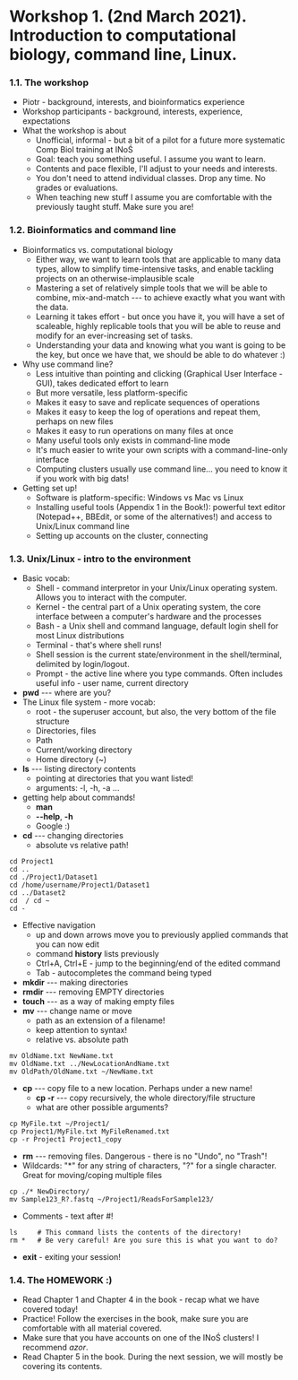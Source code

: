 # Workshop 1. (2nd March 2021). Introduction to computational biology, command line, Linux.

### 1.1. The workshop
   * Piotr - background, interests, and bioinformatics experience
   * Workshop participants - background, interests, experience, expectations
   * What the workshop is about
       - Unofficial, informal - but a bit of a pilot for a future more systematic Comp Biol training at INoŚ
       - Goal: teach you something useful. I assume you want to learn.
       - Contents and pace flexible, I'll adjust to your needs and interests. 
       - You don't need to attend individual classes. Drop any time. No grades or evaluations.
       - When teaching new stuff I assume you are comfortable with the previously taught stuff. Make sure you are!
 &nbsp;  
   
 ### 1.2. Bioinformatics and command line
   * Bioinformatics vs. computational biology
       - Either way, we want to learn tools that are applicable to many data types, allow to simplify time-intensive tasks, and enable tackling projects on an otherwise-implausible scale
       - Mastering a set of relatively simple tools that we will be able to combine, mix-and-match --- to achieve exactly what you want with the data.
       - Learning it takes effort - but once you have it, you will have a set of scaleable, highly replicable tools that you will be able to reuse and modify for an ever-increasing set of tasks.
       - Understanding your data and knowing what you want is going to be the key, but once we have that, we should be able to do whatever :)
   * Why use command line?
       - Less intuitive than pointing and clicking (Graphical User Interface - GUI), takes dedicated effort to learn
       - But more versatile, less platform-specific
       - Makes it easy to save and replicate sequences of operations
       - Makes it easy to keep the log of operations and repeat them, perhaps on new files
       - Makes it easy to run operations on many files at once
       - Many useful tools only exists in command-line mode
       - It's much easier to write your own scripts with a command-line-only interface
       - Computing clusters usually use command line... you need to know it if you work with big dats!
   * Getting set up!
       - Software is platform-specific: Windows vs Mac vs Linux
       - Installing useful tools (Appendix 1 in the Book!): powerful text editor (Notepad++, BBEdit, or some of the alternatives!) and access to Unix/Linux command line
       - Setting up accounts on the cluster, connecting
 &nbsp;  
   
### 1.3. Unix/Linux - intro to the environment
   * Basic vocab:
       - Shell - command interpretor in your Unix/Linux operating system. Allows you to interact with the computer.
       - Kernel - the central part of a Unix operating system, the core interface between a computer's hardware and the processes
       - Bash - a Unix shell and command language, default login shell for most Linux distributions
       - Terminal - that's where shell runs!
       - Shell session is the current state/environment in the shell/terminal, delimited by login/logout.
       - Prompt - the active line where you type commands. Often includes useful info - user name, current directory
   * **pwd** --- where are you?
   * The Linux file system - more vocab:
       - root - the superuser account, but also, the very bottom of the file structure
       - Directories, files
       - Path
       - Current/working directory
       - Home directory (~)
   * **ls** --- listing directory contents
       - pointing at directories that you want listed!
       - arguments: -l, -h, -a ...
   * getting help about commands!
       - **man**
       - **--help**, **-h**
       - Google :)
   * **cd** --- changing directories
       - absolute vs relative path!
   ```
   cd Project1
   cd ..
   cd ./Project1/Dataset1
   cd /home/username/Project1/Dataset1
   cd ../Dataset2
   cd  / cd ~
   cd -
   ```
   * Effective navigation 
       - up and down arrows move you to previously applied commands that you can now edit
       - command **history** lists previously
       - Ctrl+A, Ctrl+E - jump to the beginning/end of the edited command
       - Tab - autocompletes the command being typed
   * **mkdir** --- making directories
   * **rmdir** --- removing EMPTY directories
   * **touch** --- as a way of making empty files
   * **mv** --- change name or move
       - path as an extension of a filename!
       - keep attention to syntax!
       - relative vs. absolute path
   ```
   mv OldName.txt NewName.txt
   mv OldName.txt ../NewLocationAndName.txt
   mv OldPath/OldName.txt ~/NewName.txt
   ```
   * **cp** --- copy file to a new location. Perhaps under a new name!
       - **cp -r** --- copy recursively, the whole directory/file structure
       - what are other possible arguments?
   ```
   cp MyFile.txt ~/Project1/
   cp Project1/MyFile.txt MyFileRenamed.txt
   cp -r Project1 Project1_copy
   ```
   * **rm** --- removing files. Dangerous - there is no "Undo", no "Trash"!
   * Wildcards: "*" for any string of characters, "?" for a single character. Great for moving/coping multiple files
   ```
   cp ./* NewDirectory/
   mv Sample123_R?.fastq ~/Project1/ReadsForSample123/
   ```
   * Comments - text after #!
   ```
   ls     # This command lists the contents of the directory!
   rm *   # Be very careful! Are you sure this is what you want to do?
   ```  
   * **exit** - exiting your session!
&nbsp;  
  
### 1.4. The HOMEWORK :)
   * Read Chapter 1 and Chapter 4 in the book - recap what we have covered today!
   * Practice! Follow the exercises in the book, make sure you are comfortable with all material covered.
   * Make sure that you have accounts on one of the INoŚ clusters! I recommend *azor*.
   * Read Chapter 5 in the book. During the next session, we will mostly be covering its contents.

